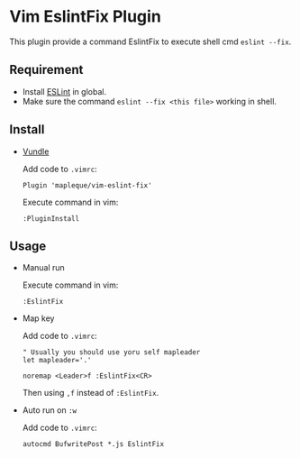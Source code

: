Vim EslintFix Plugin
====

This plugin provide a command EslintFix to execute shell cmd `eslint --fix`.

Requirement
----

- Install [ESLint](https://eslint.org/) in global.
- Make sure the command `eslint --fix <this file>` working in shell.

Install
----

- [Vundle](https://github.com/VundleVim/Vundle.vim)

  Add code to `.vimrc`:

  ```vim
  Plugin 'mapleque/vim-eslint-fix'
  ```

  Execute command in vim:
  ```
  :PluginInstall
  ```

Usage
----

- Manual run

  Execute command in vim:
  ```
  :EslintFix
  ```

- Map key

  Add code to `.vimrc`:
  ```vim
  " Usually you should use yoru self mapleader
  let mapleader='.'

  noremap <Leader>f :EslintFix<CR>
  ```

  Then using `,f` instead of `:EslintFix`.

- Auto run on `:w`

  Add code to `.vimrc`:
  ```vim
  autocmd BufwritePost *.js EslintFix
  ```

